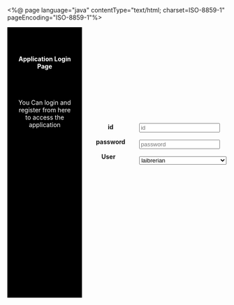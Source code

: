 <%@ page language="java" contentType="text/html; charset=ISO-8859-1"
    pageEncoding="ISO-8859-1"%>
    
<!DOCTYPE html>
<html>
<head>
<meta charset="ISO-8859-1">
<link rel="stylesheet" href="https://cdn.jsdelivr.net/npm/bootstrap@4.0.0/dist/css/bootstrap.min.css" integrity="sha384-Gn5384xqQ1aoWXA+058RXPxPg6fy4IWvTNh0E263XmFcJlSAwiGgFAW/dAiS6JXm" crossorigin="anonymous">

<title>Laibrary Management system </title>


<style type="text/css">
.colum{

 float: left;
  padding: 10px;
  height: 600px; 

}
.left{
width: 30%;
}
.right{
width: 60%;

}
.left1{
width: 30%;
}
</style>
</head>
<body>

<div class="colum left" style="background: black;"> <br> <br>
<h4 align="center" style="color: white;">Application Login <br> Page</h4>
<br> <br>
<p align="center" style="color: white;">You Can login and register from here <br> to access the application </p>

</div>
 <div class="colum right">
 <div style="padding-top:200px; " align="center">
 
 <div class="colum left1">
 <span> <b>id</b> </span> <br><br>
  	<span > <b> password</b></span> <br><br>
  	 	<span style="padding-right: 10px;" > <b> User</b></span>
  	
 
 </div>
 <div class="colum left1">
 
 <form  action="loginuser" method="post">
 	<input type="text" name="id" id="id" placeholder="id"> <br> <br>
 	<input  type="password" name="password" id="password" placeholder="password"> <br> <br>
 	<select style="width: 200px; " name="user" id="user">
 	<option value="laibrerian">laibrerian</option>
 	<option value="student">Student </option>
 	
 	</select><br> <br>
 	<button type="submit">Login</button>&nbsp;
 	
 
 <a style="align-items: center;"  href="adminReg"> <button type="button" >Register</button> </a>
 </form>
 </div>
 </div> <br>

 
 </div>















<script src="https://code.jquery.com/jquery-3.2.1.slim.min.js" integrity="sha384-KJ3o2DKtIkvYIK3UENzmM7KCkRr/rE9/Qpg6aAZGJwFDMVNA/GpGFF93hXpG5KkN" crossorigin="anonymous"></script>
<script src="https://cdn.jsdelivr.net/npm/popper.js@1.12.9/dist/umd/popper.min.js" integrity="sha384-ApNbgh9B+Y1QKtv3Rn7W3mgPxhU9K/ScQsAP7hUibX39j7fakFPskvXusvfa0b4Q" crossorigin="anonymous"></script>
<script src="https://cdn.jsdelivr.net/npm/bootstrap@4.0.0/dist/js/bootstrap.min.js" integrity="sha384-JZR6Spejh4U02d8jOt6vLEHfe/JQGiRRSQQxSfFWpi1MquVdAyjUar5+76PVCmYl" crossorigin="anonymous"></script>
</body>
</html>
